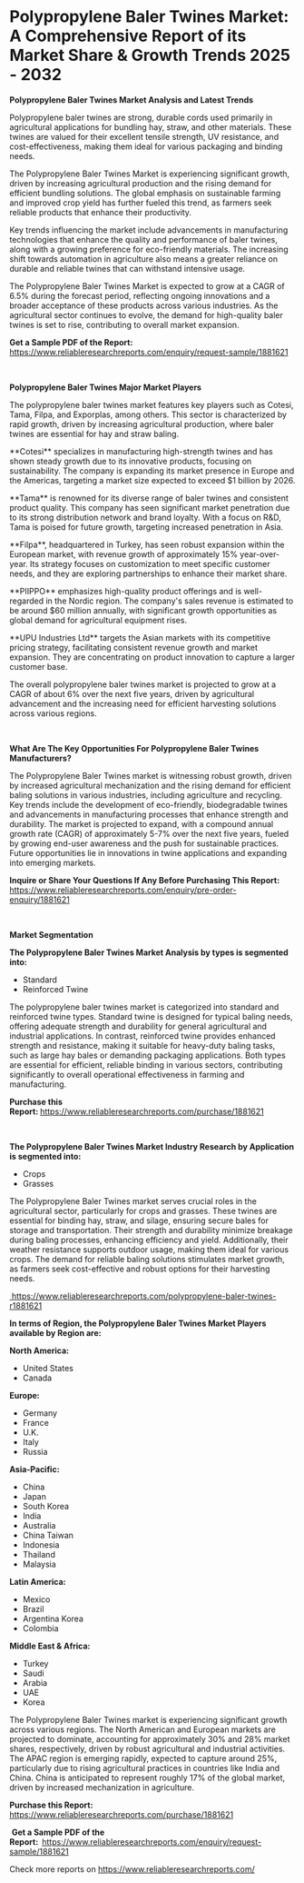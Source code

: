 <p><h1>Polypropylene Baler Twines Market: A Comprehensive Report of its Market Share & Growth Trends 2025 - 2032</h1></p><p><strong>Polypropylene Baler Twines Market Analysis and Latest Trends</strong></p>
<p><p>Polypropylene baler twines are strong, durable cords used primarily in agricultural applications for bundling hay, straw, and other materials. These twines are valued for their excellent tensile strength, UV resistance, and cost-effectiveness, making them ideal for various packaging and binding needs.</p><p>The Polypropylene Baler Twines Market is experiencing significant growth, driven by increasing agricultural production and the rising demand for efficient bundling solutions. The global emphasis on sustainable farming and improved crop yield has further fueled this trend, as farmers seek reliable products that enhance their productivity. </p><p>Key trends influencing the market include advancements in manufacturing technologies that enhance the quality and performance of baler twines, along with a growing preference for eco-friendly materials. The increasing shift towards automation in agriculture also means a greater reliance on durable and reliable twines that can withstand intensive usage.</p><p>The Polypropylene Baler Twines Market is expected to grow at a CAGR of 6.5% during the forecast period, reflecting ongoing innovations and a broader acceptance of these products across various industries. As the agricultural sector continues to evolve, the demand for high-quality baler twines is set to rise, contributing to overall market expansion.</p></p>
<p><strong>Get a Sample PDF of the Report:&nbsp;</strong> <a href="https://www.reliableresearchreports.com/enquiry/request-sample/1881621?utm_campaign=3053&utm_medium=2&utm_source=Github&utm_content=ia&utm_term=03042025&utm_id=polypropylene-baler-twines">https://www.reliableresearchreports.com/enquiry/request-sample/1881621</a></p>
<p>&nbsp;</p>
<p><strong>Polypropylene Baler Twines Major Market Players</strong></p>
<p><p>The polypropylene baler twines market features key players such as Cotesi, Tama, Filpa, and Exporplas, among others. This sector is characterized by rapid growth, driven by increasing agricultural production, where baler twines are essential for hay and straw baling.</p><p>**Cotesi** specializes in manufacturing high-strength twines and has shown steady growth due to its innovative products, focusing on sustainability. The company is expanding its market presence in Europe and the Americas, targeting a market size expected to exceed $1 billion by 2026.</p><p>**Tama** is renowned for its diverse range of baler twines and consistent product quality. This company has seen significant market penetration due to its strong distribution network and brand loyalty. With a focus on R&D, Tama is poised for future growth, targeting increased penetration in Asia.</p><p>**Filpa**, headquartered in Turkey, has seen robust expansion within the European market, with revenue growth of approximately 15% year-over-year. Its strategy focuses on customization to meet specific customer needs, and they are exploring partnerships to enhance their market share.</p><p>**PIIPPO** emphasizes high-quality product offerings and is well-regarded in the Nordic region. The company's sales revenue is estimated to be around $60 million annually, with significant growth opportunities as global demand for agricultural equipment rises.</p><p>**UPU Industries Ltd** targets the Asian markets with its competitive pricing strategy, facilitating consistent revenue growth and market expansion. They are concentrating on product innovation to capture a larger customer base.</p><p>The overall polypropylene baler twines market is projected to grow at a CAGR of about 6% over the next five years, driven by agricultural advancement and the increasing need for efficient harvesting solutions across various regions.</p></p>
<p>&nbsp;</p>
<p><strong>What Are The Key Opportunities For Polypropylene Baler Twines Manufacturers?</strong></p>
<p><p>The Polypropylene Baler Twines market is witnessing robust growth, driven by increased agricultural mechanization and the rising demand for efficient baling solutions in various industries, including agriculture and recycling. Key trends include the development of eco-friendly, biodegradable twines and advancements in manufacturing processes that enhance strength and durability. The market is projected to expand, with a compound annual growth rate (CAGR) of approximately 5-7% over the next five years, fueled by growing end-user awareness and the push for sustainable practices. Future opportunities lie in innovations in twine applications and expanding into emerging markets.</p></p>
<p><strong>Inquire or Share Your Questions If Any Before Purchasing This Report:</strong> <a href="https://www.reliableresearchreports.com/enquiry/pre-order-enquiry/1881621?utm_campaign=3053&utm_medium=2&utm_source=Github&utm_content=ia&utm_term=03042025&utm_id=polypropylene-baler-twines">https://www.reliableresearchreports.com/enquiry/pre-order-enquiry/1881621</a></p>
<p>&nbsp;</p>
<p><strong>Market Segmentation</strong></p>
<p><strong>The Polypropylene Baler Twines Market Analysis by types is segmented into:</strong></p>
<p><ul><li>Standard</li><li>Reinforced Twine</li></ul></p>
<p><p>The polypropylene baler twines market is categorized into standard and reinforced twine types. Standard twine is designed for typical baling needs, offering adequate strength and durability for general agricultural and industrial applications. In contrast, reinforced twine provides enhanced strength and resistance, making it suitable for heavy-duty baling tasks, such as large hay bales or demanding packaging applications. Both types are essential for efficient, reliable binding in various sectors, contributing significantly to overall operational effectiveness in farming and manufacturing.</p></p>
<p><strong>Purchase this Report:&nbsp;</strong><a href="https://www.reliableresearchreports.com/purchase/1881621?utm_campaign=3053&utm_medium=2&utm_source=Github&utm_content=ia&utm_term=03042025&utm_id=polypropylene-baler-twines">https://www.reliableresearchreports.com/purchase/1881621</a></p>
<p>&nbsp;</p>
<p><strong>The Polypropylene Baler Twines Market Industry Research by Application is segmented into:</strong></p>
<p><ul><li>Crops</li><li>Grasses</li></ul></p>
<p><p>The Polypropylene Baler Twines market serves crucial roles in the agricultural sector, particularly for crops and grasses. These twines are essential for binding hay, straw, and silage, ensuring secure bales for storage and transportation. Their strength and durability minimize breakage during baling processes, enhancing efficiency and yield. Additionally, their weather resistance supports outdoor usage, making them ideal for various crops. The demand for reliable baling solutions stimulates market growth, as farmers seek cost-effective and robust options for their harvesting needs.</p></p>
<p><a href="https://www.reliableresearchreports.com/polypropylene-baler-twines-r1881621?utm_campaign=3053&utm_medium=2&utm_source=Github&utm_content=ia&utm_term=03042025&utm_id=polypropylene-baler-twines">&nbsp;https://www.reliableresearchreports.com/polypropylene-baler-twines-r1881621</a></p>
<p><strong>In terms of Region, the Polypropylene Baler Twines Market Players available by Region are:</strong></p>
<p>
    <p> <strong> North America: </strong>
        <ul>
            <li>United States</li>
            <li>Canada</li>
        </ul>
        </p> 
    <p> <strong> Europe: </strong>
        <ul>
            <li>Germany</li>
            <li>France</li>
            <li>U.K.</li>
            <li>Italy</li>
            <li>Russia</li>
        </ul>
        </p> 
    <p> <strong> Asia-Pacific: </strong>
        <ul>
            <li>China</li>
            <li>Japan</li>
            <li>South Korea</li>
            <li>India</li>
            <li>Australia</li>
            <li>China Taiwan</li>
            <li>Indonesia</li>
            <li>Thailand</li>
            <li>Malaysia</li>
        </ul>
        </p> 
    <p> <strong> Latin America: </strong>
        <ul>
            <li>Mexico</li>
            <li>Brazil</li>
            <li>Argentina Korea</li>
            <li>Colombia</li>
        </ul>
        </p> 
    <p> <strong> Middle East & Africa: </strong>
        <ul>
            <li>Turkey</li>
            <li>Saudi</li>
            <li>Arabia</li>
            <li>UAE</li>
            <li>Korea</li>
        </ul>
    </p>
    </p>
<p><p>The Polypropylene Baler Twines market is experiencing significant growth across various regions. The North American and European markets are projected to dominate, accounting for approximately 30% and 28% market shares, respectively, driven by robust agricultural and industrial activities. The APAC region is emerging rapidly, expected to capture around 25%, particularly due to rising agricultural practices in countries like India and China. China is anticipated to represent roughly 17% of the global market, driven by increased mechanization in agriculture.</p></p>
<p><strong>Purchase this Report: </strong><a href="https://www.reliableresearchreports.com/purchase/1881621?utm_campaign=3053&utm_medium=2&utm_source=Github&utm_content=ia&utm_term=03042025&utm_id=polypropylene-baler-twines">https://www.reliableresearchreports.com/purchase/1881621</a></p>
<p>&nbsp;<strong>Get a Sample PDF of the Report:&nbsp;&nbsp;</strong><a href="https://www.reliableresearchreports.com/enquiry/request-sample/1881621?utm_campaign=3053&utm_medium=2&utm_source=Github&utm_content=ia&utm_term=03042025&utm_id=polypropylene-baler-twines">https://www.reliableresearchreports.com/enquiry/request-sample/1881621</a></p>
<p><strong></strong></p>
<p>Check more reports on <a href="https://www.reliableresearchreports.com/?utm_campaign=3053&utm_medium=2&utm_source=Github&utm_content=ia&utm_term=03042025&utm_id=polypropylene-baler-twines">https://www.reliableresearchreports.com/</a></p>